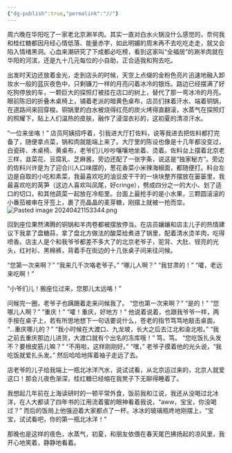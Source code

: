 ```yaml
---
{"dg-publish":true,"permalink":"//"}
---
```



周六晚在华阳吃了一家老北京涮羊肉。其实一直对白水火锅没什么感觉的，奈何我和桂红糖都因月经心情低落、能量赤字，如此明媚的周末再不去吃吃走走，就又会陷入情绪黑洞。心血来潮研究了下成都必吃榜，看到这家叫“全福居”的涮羊肉就在华阳的河滨，还是九十几元每位的小自助，正合适我和狗去吃。

出发时天边还放着金光，走到店头的时候，天空上点缀的金粉色亮片迅速地融入卸妆水一般的蓝灰夜色中，只剩镰刀一样的月亮闪着冰冷的银烁。路边已经摆满了好吃狗停放的车，一颗巨大的探照灯被挂在店口的树上，替代了那一弯冰冷的月亮。眼前陈旧的折叠木桌椅上，铺着老派的暗黄色桌布，店员们抹着汗水、端着铜锅，在道路间来回穿梭。铜锅里的白水被烧得红亮的炭火烤得直翻滚，水蒸气在探照灯的照耀下，贴上人们温热的皮肤，融作了浸湿衣衫的，这初夏的清凉汗水。

“一位来坐咯！” 店员阿姨招呼着，引我进大厅打佐料，说等我进去把佐料都打完备了，随便拿点菜，锅和肉就能端上来了。大厅里的陈设也像是十几年都没变过，白瓷砖、木桌椅、黄桌布，老爷们儿吵吵嚷嚷地坐着、烫着。佐料台上摆着北京老三样，韭菜花、豆腐乳、芝麻酱，旁边还配了一张字条，说这是“独家秘方”。旁边的佐料兴许是为了迎合川人口味摆的，葱花香菜小米辣海椒面，都随便打。料台左边是自取的小吃和素菜，我最喜欢吃的油豆皮干干的一块块整齐摆放在篓篓里，我最喜欢吃的莴笋（这边人喜欢叫凤尾，好cringe），劈成四分之一的大小、划了适口的切口，和其他蔬菜一起放在冷柜里。台面上最抢手的是小水果，三颗圆滚滚的小番茄被串在牙签上，裹了亮晶晶的麦芽糖，刚摆上就被一抢而空。
![Pasted image 20240421153344.png](/img/user/Pasted%20image%2020240421153344.png)

回到座位果然沸腾的铜锅和羊肉卷都被摆放停当。在店员孃孃和店主儿子的热情建议下我拿了盘糖蒜，拿了盘北方做法的酸菜给煮进了锅里，配着清水烫羊肉，吃得喷香。店主人是个和我爷爷都差不多大了的北京老爷子，驼背、大肚、锃亮的光头，红衬衫、黑棉裤，背着手在街边的十几张桌子间来往问候。

“您第一次来啊？”
“我来几千次咯老爷子。”
“哪儿人啊？”
“我甘肃的！”
“嚯，老远来吃啊！”

“小爷们儿！搬座位过来，您那儿太远咯！”

问候完一圈，老爷子也蹒跚着走来问候我了。
“您也第一次来啊？”
“是的！”
“您哪儿人啊？”
“重庆！”
“嚯！重庆，好地方！”
他说着说着，也跟我爷爷一样，两手按在桌子上，若有所思地想下一句话要说什么，苍老的指节笃笃地敲击桌面。
“…重庆哪儿的？”
“我小时候在大渡口、九龙坡，长大之后去江北和渝北啦。”
“我之前去重庆那边儿进货，大渡口就有个出名的冻库哦！”
笃，笃。
“您吃饭扎头发不？要根皮筋儿嘛？”
“不用啦，这样刚刚好。”
“嘿，” 老爷子摸着他的光头说，“我吃饭就爱扎头发。” 然后哈哈地挥着袖子走远了去。

店老爷的儿子给我端上一瓶北冰洋汽水，说试试看，从北京运过来的，北京人就爱这口！那会儿夜色渐深，桂红糖已经缩在我凳子下无聊得睡着了。

我想起几年前在上海读研时的一顿平常外食，饭前我和江说，我还从没喝过北冰洋，在人大都读了四年书的江用流着蜜的眼神看着我说，“aww，宝宝，你没喝过？” 而后的饭局上他强迫着大家都点了一杯。冰冰的玻璃瓶咚地刚摆上，“宝宝，试试看吧，你的第一瓶北冰洋！”

那晚也是这样的夜色，水蒸气，初夏，和朋友依偎在春天尾巴拂扬起的凉风里，我开心地笑着，静静地看着。